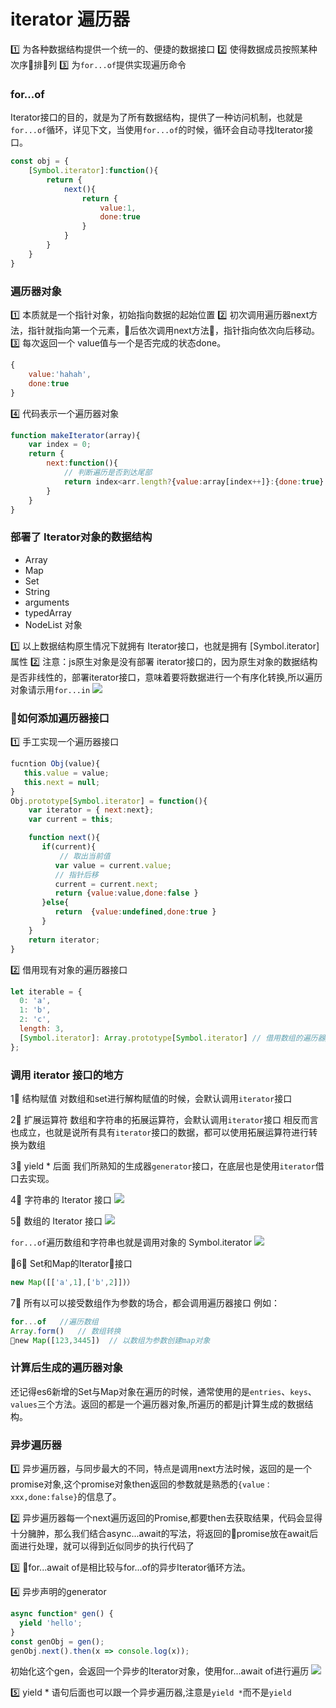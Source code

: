 # iterator 遍历器
1️⃣ 为各种数据结构提供一个统一的、便捷的数据接口
2️⃣ 使得数据成员按照某种次序排列
3️⃣ 为`for...of`提供实现遍历命令

### for...of
Iterator接口的目的，就是为了所有数据结构，提供了一种访问机制，也就是`for...of`循环，详见下文，当使用`for...of`的时候，循环会自动寻找Iterator接口。
   
```js
const obj = {
    [Symbol.iterator]:function(){
        return {
            next(){
                return {  
                    value:1,
                    done:true
                }
            }
        }
    }
}
```
### 遍历器对象
1️⃣ 本质就是一个指针对象，初始指向数据的起始位置
2️⃣ 初次调用遍历器next方法，指针就指向第一个元素，后依次调用next方法，指针指向依次向后移动。
3️⃣ 每次返回一个 value值与一个是否完成的状态done。
```js
{
    value:'hahah',
    done:true 
}
```
4️⃣ 代码表示一个遍历器对象
```js
function makeIterator(array){
    var index = 0;
    return {
        next:function(){
            // 判断遍历是否到达尾部
            return index<arr.length?{value:array[index++]}:{done:true}
        }
    }
}

```
### 部署了 Iterator对象的数据结构

* Array
* Map
* Set
* String
* arguments
* typedArray
* NodeList 对象

1️⃣ 以上数据结构原生情况下就拥有 Iterator接口，也就是拥有 [Symbol.iterator] 属性
2️⃣ 注意：js原生对象是没有部署 iterator接口的，因为原生对象的数据结构是否非线性的，部署iterator接口，意味着要将数据进行一个有序化转换,所以遍历对象请示用`for...in`
![](/blog_assets/object_iterator.png)


### 如何添加遍历器接口
1️⃣ 手工实现一个遍历器接口
```js
fucntion Obj(value){
   this.value = value;
   this.next = null;
}
Obj.prototype[Symbol.iterator] = function(){
    var iterator = { next:next};
    var current = this;

    function next(){
       if(current){
           // 取出当前值
          var value = current.value;
          // 指针后移
          current = current.next;
          return {value:value,done:false }
       }else{
          return  {value:undefined,done:true }
       }
    }
    return iterator;
}
```
2️⃣ 借用现有对象的遍历器接口
```js
let iterable = {
  0: 'a',
  1: 'b',
  2: 'c',
  length: 3,
  [Symbol.iterator]: Array.prototype[Symbol.iterator] // 借用数组的遍历器接口
};
```

### 调用 iterator 接口的地方
1⃣️ 结构赋值
对数组和set进行解构赋值的时候，会默认调用`iterator`接口

2⃣️ 扩展运算符
数组和字符串的拓展运算符，会默认调用`iterator`接口
相反而言也成立，也就是说所有具有`iterator`接口的数据，都可以使用拓展运算符进行转换为数组

3⃣️ yield * 后面
我们所熟知的生成器`generator`接口，在底层也是使用`iterator`借口去实现。

4⃣️ 字符串的 Iterator 接口
![](/blog_assets/iterator_str.png)

5⃣️ 数组的 Iterator 接口
![](/blog_assets/iterator_array.png)

`for...of`遍历数组和字符串也就是调用对象的 Symbol.iterator 
![](/blog_assets/iterator_compare.png)

6⃣️ Set和Map的Iterator接口
```js
new Map([['a',1],['b',2]])）


```

7⃣️ 所有以可以接受数组作为参数的场合，都会调用遍历器接口
例如：
```js
for...of   //遍历数组
Array.form()   // 数组转换
new Map([123,3445])  // 以数组为参数创建map对象
```

### 计算后生成的遍历器对象

还记得es6新增的Set与Map对象在遍历的时候，通常使用的是`entries`、`keys`、`values`三个方法。返回的都是一个遍历器对象,所遍历的都是j计算生成的数据结构。

### 异步遍历器
1️⃣ 异步遍历器，与同步最大的不同，特点是调用next方法时候，返回的是一个promise对象,这个promise对象then返回的参数就是熟悉的`{value：xxx,done:false}`的信息了。

2️⃣ 异步遍历器每一个next遍历返回的Promise,都要then去获取结果，代码会显得十分臃肿，那么我们结合async...await的写法，将返回的promise放在await后面进行处理，就可以得到近似同步的执行代码了

3️⃣ for...await of是相比较与for...of的异步Iterator循环方法。

4️⃣ 异步声明的generator
```js
async function* gen() {
  yield 'hello';
}
const genObj = gen();
genObj.next().then(x => console.log(x));
```
初始化这个gen，会返回一个异步的Iterator对象，使用for...await of进行遍历
![](/blog_assets/async_generator.png)

5️⃣ yield * 语句后面也可以跟一个异步遍历器,注意是`yield *`而不是`yield`